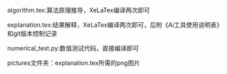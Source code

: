 algorithm.tex:算法原理推导，XeLaTex编译两次即可

explanation.tex:结果解释，XeLaTex编译两次即可，后附《Ai工具使用说明表》和git版本控制记录

numerical_test.py:数值测试代码，直接编译即可

pictures文件夹：explanation.tex所需的png图片

